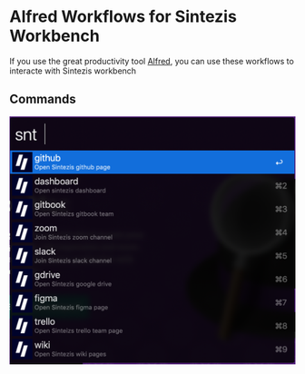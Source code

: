 # Alfred Workflows for Sintezis Workbench

If you use the great productivity tool [Alfred](https://www.alfredapp.com), you can use these workflows to interacte with Sintezis workbench

## Commands

![Sintezis workbanch commands](/commands.png)


